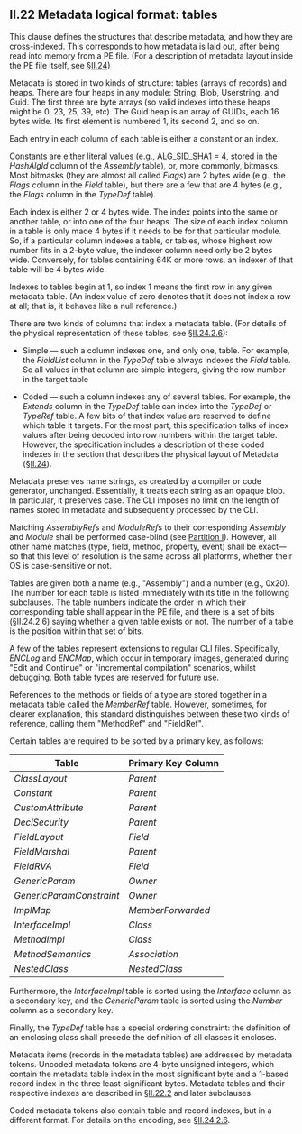 ## II.22 Metadata logical format: tables

This clause defines the structures that describe metadata, and how they are cross-indexed. This corresponds to how metadata is laid out, after being read into memory from a PE file. (For a description of metadata layout inside the PE file itself, see §[II.24](#todo-missing-hyperlink))

Metadata is stored in two kinds of structure: tables (arrays of records) and heaps. There are four heaps in any module: String, Blob, Userstring, and Guid. The first three are byte arrays (so valid indexes into these heaps might be 0, 23, 25, 39, etc). The Guid heap is an array of GUIDs, each 16 bytes wide. Its first element is numbered 1, its second 2, and so on.

Each entry in each column of each table is either a constant or an index.

Constants are either literal values (e.g., ALG_SID_SHA1 = 4, stored in the *HashAlgId* column of the *Assembly* table), or, more commonly, bitmasks. Most bitmasks (they are almost all called *Flags*) are 2 bytes wide (e.g., the *Flags* column in the *Field* table), but there are a few that are 4 bytes (e.g., the *Flags* column in the *TypeDef* table).

Each index is either 2 or 4 bytes wide. The index points into the same or another table, or into one of the four heaps. The size of each index column in a table is only made 4 bytes if it needs to be for that particular module. So, if a particular column indexes a table, or tables, whose highest row number fits in a 2-byte value, the indexer column need only be 2 bytes wide. Conversely, for tables containing 64K or more rows, an indexer of that table will be 4 bytes wide.

Indexes to tables begin at 1, so index 1 means the first row in any given metadata table. (An index value of zero denotes that it does not index a row at all; that is, it behaves like a null reference.)

There are two kinds of columns that index a metadata table. (For details of the physical representation of these tables, see §[II.24.2.6](#todo-missing-hyperlink)):

 * Simple &mdash; such a column indexes one, and only one, table. For example, the *FieldList* column in the *TypeDef* table always indexes the *Field* table. So all values in that column are simple integers, giving the row number in the target table

 * Coded &mdash; such a column indexes any of several tables. For example, the *Extends* column in the *TypeDef* table can index into the *TypeDef* or *TypeRef* table. A few bits of that index value are reserved to define which table it targets. For the most part, this specification talks of index values after being decoded into row numbers within the target table. However, the specification includes a description of these coded indexes in the section that describes the physical layout of Metadata (§[II.24](#todo-missing-hyperlink)).

Metadata preserves name strings, as created by a compiler or code generator, unchanged. Essentially, it treats each string as an opaque blob. In particular, it preserves case. The CLI imposes no limit on the length of names stored in metadata and subsequently processed by the CLI.

Matching *AssemblyRef*s and *ModuleRef*s to their corresponding *Assembly* and *Module* shall be performed case-blind (see [Partition I](#todo-missing-hyperlink)). However, all other name matches (type, field, method, property, event) shall be exact&mdash;so that this level of resolution is the same across all platforms, whether their OS is case-sensitive or not.

Tables are given both a name (e.g., "Assembly") and a number (e.g., 0x20).  The number for each table is listed immediately with its title in the following subclauses. The table numbers indicate the order in which their corresponding table shall appear in the PE file, and there is a set of bits (§II.24.2.6) saying whether a given table exists or not. The number of a table is the position within that set of bits.

A few of the tables represent extensions to regular CLI files. Specifically, *ENCLog* and *ENCMap*, which occur in temporary images, generated during "Edit and Continue" or "incremental compilation" scenarios, whilst debugging.  Both table types are reserved for future use.

References to the methods or fields of a type are stored together in a metadata table called the *MemberRef* table.  However, sometimes, for clearer explanation, this standard distinguishes between these two kinds of reference, calling them "MethodRef" and "FieldRef".

Certain tables are required to be sorted by a primary key, as follows:

 Table | Primary Key Column
 ---- | ----
 *ClassLayout* | *Parent*
 *Constant* | *Parent*
 *CustomAttribute* | *Parent*
 *DeclSecurity* | *Parent*
 *FieldLayout* | *Field*
 *FieldMarshal* | *Parent*
 *FieldRVA* | *Field*
 *GenericParam* | *Owner*
 *GenericParamConstraint* | *Owner*
 *ImplMap* | *MemberForwarded*
 *InterfaceImpl* | *Class*
 *MethodImpl* | *Class*
 *MethodSemantics* | *Association*
 *NestedClass* | *NestedClass*

Furthermore, the *InterfaceImpl* table is sorted using the *Interface* column as a secondary key, and the *GenericParam* table is sorted using the *Number* column as a secondary key.

Finally, the *TypeDef* table has a special ordering constraint: the definition of an enclosing class shall precede the definition of all classes it encloses.

Metadata items (records in the metadata tables) are addressed by metadata tokens. Uncoded metadata tokens are 4-byte unsigned integers, which contain the metadata table index in the most significant byte and a 1-based record index in the three least-significant bytes. Metadata tables and their respective indexes are described in §[II.22.2](#todo-missing-hyperlink) and later subclauses.

Coded metadata tokens also contain table and record indexes, but in a different format. For details on the encoding, see §[II.24.2.6](#todo-missing-hyperlink).
